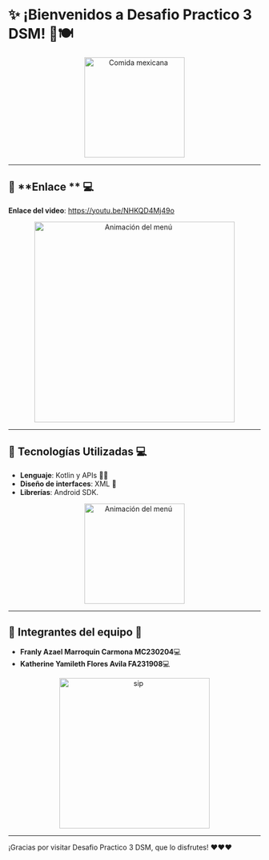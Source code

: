 # ✨ ¡Bienvenidos a **Desafio Practico 3 DSM**! 🎉🍽

<p align="center">
  <img src="https://i.pinimg.com/originals/68/b0/5e/68b05ecaaeb60c2c667f4c2c5d3c3006.gif" alt="Comida mexicana" width="200"/>
</p>

---
## 🚀 **Enlace ** 💻
**Enlace del video**: https://youtu.be/NHKQD4Mj49o
<p align="center">
  <img src="https://i.pinimg.com/originals/11/44/7f/11447fc83ca8e179bbf199028daace43.gif" alt="Animación del menú" width="400"/>
</p>

---
## 🚀 **Tecnologías Utilizadas** 💻
- **Lenguaje**: Kotlin y APIs 🧑‍💻
- **Diseño de interfaces**: XML 🎨
- **Librerías**: Android SDK.

<p align="center">
  <img src="https://i.pinimg.com/originals/7a/88/b2/7a88b279dafb4481549b9feafc1a5f7e.gif" alt="Animación del menú" width="200"/>
</p>

---
## 👥 **Integrantes del equipo** 👥
- **Franly Azael Marroquin Carmona MC230204**💻
- **Katherine Yamileth Flores Avila FA231908**💻

<p align="center">
  <img src="https://pa1.aminoapps.com/6055/227355da3e32165aabe74809d98f1123b06d3d16_00.gif" alt="sip" width="300"/>
</p>

---

¡Gracias por visitar Desafio Practico 3 DSM, que lo disfrutes! ❤️❤️❤️

